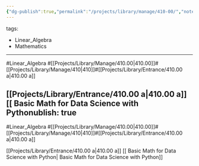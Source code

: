 ```yaml
---
{"dg-publish":true,"permalink":"/projects/library/manage/410-00/","noteIcon":"0","created":"2024-01-05T00:26:44.760+09:00","updated":"2024-01-26T10:14:30.346+09:00"}
---
```


tags:
  - Linear_Algebra
  - Mathematics
---
#Linear_Algebra #[[Projects/Library/Manage/410.00\|410.00]]#[[Projects/Library/Manage/410\|410]]#[[Projects/Library/Entrance/410.00 a\|410.00 a]]

[[Projects/Library/Entrance/410.00 a\|410.00 a]]  [[ Basic Math for Data Science with Pythonublish: true
---
#Linear_Algebra #[[Projects/Library/Manage/410.00\|410.00]]#[[Projects/Library/Manage/410\|410]]#[[Projects/Library/Entrance/410.00 a\|410.00 a]]

[[Projects/Library/Entrance/410.00 a\|410.00 a]]  [[ Basic Math for Data Science with Python\| Basic Math for Data Science with Python]]